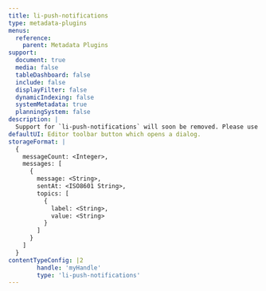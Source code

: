 ```yaml
---
title: li-push-notifications
type: metadata-plugins
menus:
  reference:
    parent: Metadata Plugins
support:
  document: true
  media: false
  tableDashboard: false
  include: false
  displayFilter: false
  dynamicIndexing: false
  systemMetadata: true
  planningSystem: false
description: |
  Support for `li-push-notifications` will soon be removed. Please use `li-push-messages` instead.
defaultUI: Editor toolbar button which opens a dialog.
storageFormat: |
  {
    messageCount: <Integer>,
    messages: [
      {
        message: <String>,
        sentAt: <ISO8601 String>,
        topics: [
          {
            label: <String>,
            value: <String>
          }
        ]
      }
    ]
  }
contentTypeConfig: |2
        handle: 'myHandle'
        type: 'li-push-notifications'
---
```

